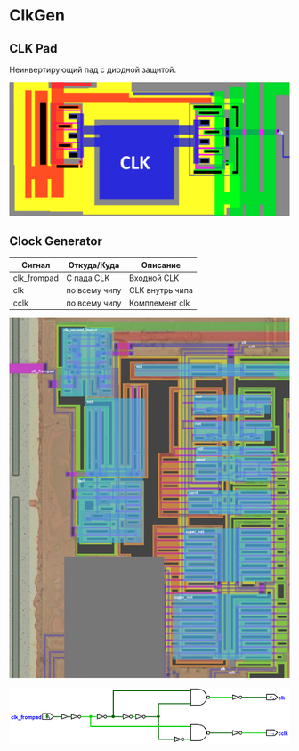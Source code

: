 # ClkGen

## CLK Pad

Неинвертирующий пад с диодной защитой.

![pad_clk](imgstore/pad_clk.png)

## Clock Generator

|Сигнал|Откуда/Куда|Описание|
|---|---|---|
|clk_frompad|С пада CLK | Входной CLK |
|clk|по всему чипу | CLK внутрь чипа |
|cclk|по всему чипу |Комплемент clk|

![clkgen_tran](imgstore/clkgen_tran.jpg)

![clkgen](logisim/clkgen.png)
